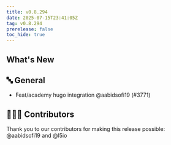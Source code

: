 ```yaml
---
title: v0.8.294
date: 2025-07-15T23:41:05Z
tag: v0.8.294
prerelease: false
toc_hide: true
---
```


## What's New
## 🔤 General
- Feat/academy hugo integration @aabidsofi19 (#3771)

## 👨🏽‍💻 Contributors

Thank you to our contributors for making this release possible:
@aabidsofi19 and @l5io

